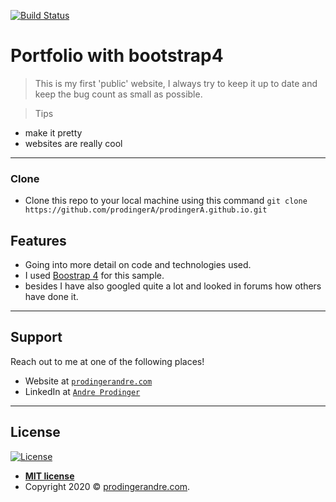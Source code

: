 [![Build Status](http://img.shields.io/travis/badges/badgerbadgerbadger.svg?style=flat-square)](https://travis-ci.org/badges/badgerbadgerbadger)
# Portfolio with bootstrap4

> This is my first 'public' website, I always try to keep it up to date and keep the bug count as small as possible. 

> Tips

- make it pretty
- websites are really cool


---

### Clone

- Clone this repo to your local machine using this command
`git clone https://github.com/prodingerA/prodingerA.github.io.git`


## Features

- Going into more detail on code and technologies used.
- I used <a href="https://getbootstrap.com/docs/4.0/getting-started/introduction/">Boostrap 4</a> for this sample.
- besides I have also googled quite a lot and looked in forums how others have done it.


---


## Support

Reach out to me at one of the following places!

- Website at <a href="http://prodingera.github.io" target="_blank">`prodingerandre.com`</a>
- LinkedIn at <a href="https://www.linkedin.com/in/prodinger-andre/" target="_blank">`Andre Prodinger`</a>

---


## License

[![License](http://img.shields.io/:license-mit-blue.svg?style=flat-square)](http://badges.mit-license.org)

- **[MIT license](http://opensource.org/licenses/mit-license.php)**
- Copyright 2020 © <a href="http://prodingera.github.io" target="_blank">prodingerandre.com</a>.
